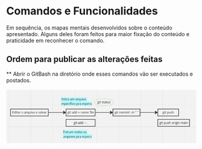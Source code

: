 # Comandos e Funcionalidades #

Em sequência, os mapas mentais desenvolvidos sobre o conteúdo apresentado. Alguns deles foram feitos para maior fixação do conteúdo e praticidade em reconhecer o comando.

<head>

## Ordem para publicar as alterações feitas ##
** Abrir o GitBash na diretório onde esses comandos vão ser executados e postados.
<br><br>
<img src="/Resumos/img/ordem.jpg">

</head>

<body> 



</body>